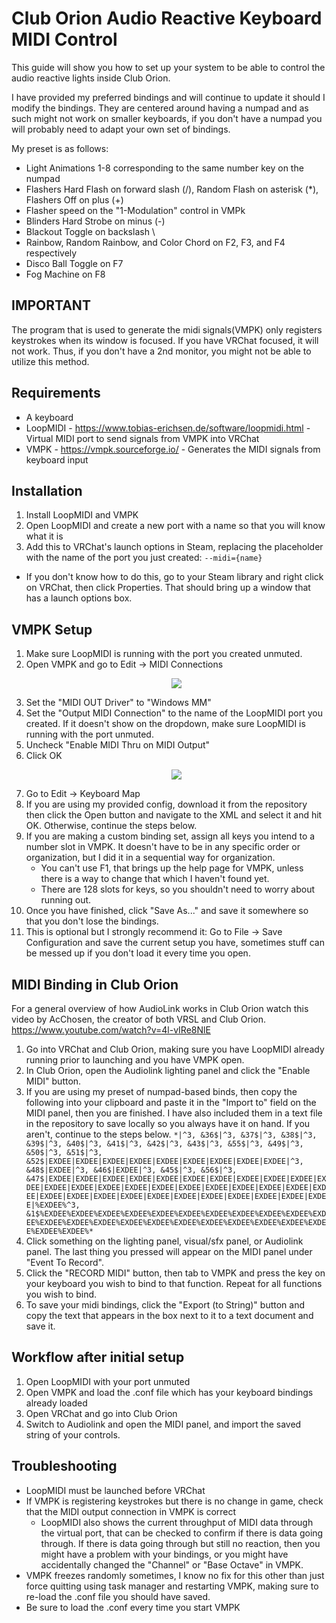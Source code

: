 # Club Orion Audio Reactive Keyboard MIDI Control
This guide will show you how to set up your system to be able to control the audio reactive lights inside Club Orion.

I have provided my preferred bindings and will continue to update it should I modify the bindings. They are centered around having a numpad and as such might not work on smaller keyboards, if you don't have a numpad you will probably need to adapt your own set of bindings. 

My preset is as follows:

* Light Animations 1-8 corresponding to the same number key on the numpad
* Flashers Hard Flash on forward slash (/), Random Flash on asterisk (*), Flashers Off on plus (+)
* Flasher speed on the "1-Modulation" control in VMPk
* Blinders Hard Strobe on minus (-)
* Blackout Toggle on backslash \
* Rainbow, Random Rainbow, and Color Chord on F2, F3, and F4 respectively
* Disco Ball Toggle on F7
* Fog Machine on F8

## IMPORTANT
The program that is used to generate the midi signals(VMPK) only registers keystrokes when its window is focused. If you have VRChat focused, it will not work. Thus, if you don't have a 2nd monitor, you might not be able to utilize this method.

## Requirements
* A keyboard
* LoopMIDI - https://www.tobias-erichsen.de/software/loopmidi.html - Virtual MIDI port to send signals from VMPK into VRChat
* VMPK - https://vmpk.sourceforge.io/ - Generates the MIDI signals from keyboard input

## Installation

1. Install LoopMIDI and VMPK
2. Open LoopMIDI and create a new port with a name so that you will know what it is
3. Add this to VRChat's launch options in Steam, replacing the placeholder with the name of the port you just created: `--midi={name}`
 - If you don't know how to do this, go to your Steam library and right click on VRChat, then click Properties. That should bring up a window that has a launch options box.

## VMPK Setup

1. Make sure LoopMIDI is running with the port you created unmuted.
2. Open VMPK and go to Edit -> MIDI Connections
    <p align="center">
    <img src="img/vmpk_s2.png">
    </p>
3. Set the "MIDI OUT Driver" to "Windows MM"
3. Set the "Output MIDI Connection" to the name of the LoopMIDI port you created. If it doesn't show on the dropdown, make sure LoopMIDI is running with the port unmuted.
4. Uncheck "Enable MIDI Thru on MIDI Output"
5. Click OK
    <p align="center">
    <img src="img/vmpk_s3.png">
    </p>
6. Go to Edit -> Keyboard Map
7. If you are using my provided config, download it from the repository then click the Open button and navigate to the XML and select it and hit OK. Otherwise, continue the steps below.
8. If you are making a custom binding set, assign all keys you intend to a number slot in VMPK. It doesn't have to be in any specific order or organization, but I did it in a sequential way for organization.
    - You can't use F1, that brings up the help page for VMPK, unless there is a way to change that which I haven't found yet.
    - There are 128 slots for keys, so you shouldn't need to worry about running out.
9. Once you have finished, click "Save As..." and save it somewhere so that you don't lose the bindings.
10. This is optional but I strongly recommend it: Go to File -> Save Configuration and save the current setup you have, sometimes stuff can be messed up if you don't load it every time you open.

## MIDI Binding in Club Orion

For a general overview of how AudioLink works in Club Orion watch this video by AcChosen, the creator of both VRSL and Club Orion.
https://www.youtube.com/watch?v=4l-vIRe8NlE

1. Go into VRChat and Club Orion, making sure you have LoopMIDI already running prior to launching and you have VMPK open.
2. In Club Orion, open the Audiolink lighting panel and click the "Enable MIDI" button.
3. If you are using my preset of numpad-based binds, then copy the following into your clipboard and paste it in the "Import to" field on the MIDI panel, then you are finished. I have also included them in a text file in the repository to save locally so you always have it on hand. If you aren't, continue to the steps below.
    `*|^3, &36$|^3, &37$|^3, &38$|^3, &39$|^3, &40$|^3, &41$|^3, &42$|^3, &43$|^3, &55$|^3, &49$|^3, &50$|^3, &51$|^3, &52$|EXDEE|EXDEE|EXDEE|EXDEE|EXDEE|EXDEE|EXDEE|EXDEE|EXDEE|^3, &48$|EXDEE|^3, &46$|EXDEE|^3, &45$|^3, &56$|^3, &47$|EXDEE|EXDEE|EXDEE|EXDEE|EXDEE|EXDEE|EXDEE|EXDEE|EXDEE|EXDEE|EXDEE|EXDEE|EXDEE|EXDEE|EXDEE|EXDEE|EXDEE|EXDEE|EXDEE|EXDEE|EXDEE|EXDEE|EXDEE|EXDEE|EXDEE|EXDEE|EXDEE|EXDEE|EXDEE|EXDEE|EXDEE|EXDEE|EXDEE|%EXDEE%^3, &1$%EXDEE%EXDEE%EXDEE%EXDEE%EXDEE%EXDEE%EXDEE%EXDEE%EXDEE%EXDEE%EXDEE%EXDEE%EXDEE%EXDEE%EXDEE%EXDEE%EXDEE%EXDEE%EXDEE%EXDEE%EXDEE%EXDEE%EXDEE%EXDEE%*`
4. Click something on the lighting panel, visual/sfx panel, or Audiolink panel. The last thing you pressed will appear on the MIDI panel under "Event To Record".
5. Click the "RECORD MIDI" button, then tab to VMPK and press the key on your keyboard you wish to bind to that function. Repeat for all functions you wish to bind.
6. To save your midi bindings, click the "Export (to String)" button and copy the text that appears in the box next to it to a text document and save it.

## Workflow after initial setup

1. Open LoopMIDI with your port unmuted
2. Open VMPK and load the .conf file which has your keyboard bindings already loaded
3. Open VRChat and go into Club Orion
4. Switch to Audiolink and open the MIDI panel, and import the saved string of your controls.

## Troubleshooting

- LoopMIDI must be launched before VRChat
- If VMPK is registering keystrokes but there is no change in game, check that the MIDI output connection in VMPK is correct
   - LoopMIDI also shows the current throughput of MIDI data through the virtual port, that can be checked to confirm if there is data going through. If there is data going through but still no reaction, then you might have a problem with your bindings, or you might have accidentally changed the "Channel" or "Base Octave" in VMPK.
- VMPK freezes randomly sometimes, I know no fix for this other than just force quitting using task manager and restarting VMPK, making sure to re-load the .conf file you should have saved.
- Be sure to load the .conf every time you start VMPK